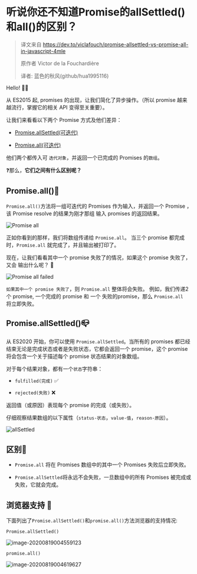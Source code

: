 # 听说你还不知道Promise的allSettled()和all()的区别？


> 译文来自 https://dev.to/viclafouch/promise-allsettled-vs-promise-all-in-javascript-4mle
>
> 原作者 Victor de la Fouchardière
>
> 译者: 蓝色的秋风(github/hua1995116)

Hello! 🧑‍🌾

从 ES2015 起, promises 的出现，让我们简化了异步操作。（所以 promise 越来越流行，掌握它的相关 API 变得至关重要）。

让我们来看看以下两个 Promise 方式及他们差异：

- [Promise.allSettled(可迭代)](https://developer.mozilla.org/en-US/docs/Web/JavaScript/Reference/Global_Objects/Promise/allSettled)

- [Promise.all(可迭代)](https://developer.mozilla.org/en-US/docs/Web/JavaScript/Reference/Global_Objects/Promise/all)

他们两个都传入可 `迭代对象`，并返回一个已完成的 Promises 的`数组`。

❓那么，**它们之间有什么区别呢？**

## Promise.all()🧠

`Promise.all()`方法将一组可迭代的 Promises 作为输入，并返回一个 Promise ，该 Promise resolve 的结果为刚才那组 输入 promises 的返回结果。

![Promise all](https://res.cloudinary.com/practicaldev/image/fetch/s--A7rnVVpd--/c_limit%2Cf_auto%2Cfl_progressive%2Cq_auto%2Cw_880/https://dev-to-uploads.s3.amazonaws.com/i/loq7cd72u055wl92yq2u.png)

正如你看到的那样，我们将数组传递给 `Promise.all`。 当三个 promise 都完成时，`Promise.all` 就完成了，并且输出被打印了。

现在，让我们看看其中一个 promise 失败了的情况，如果这个 promise 失败了，又会 输出什么呢？ 🛑

![Promise all failed](https://res.cloudinary.com/practicaldev/image/fetch/s--MEAe2zoD--/c_limit%2Cf_auto%2Cfl_progressive%2Cq_auto%2Cw_880/https://dev-to-uploads.s3.amazonaws.com/i/gcpmjldpgbfc8xgqgh10.png)

`如果其中一个 promise 失败了`，则 `Promise.all` 整体将会失败。 例如，我们传递2个 promise, 一个完成的 promise 和 一个 失败的promise，那么 `Promise.all ` 将立即失败。

## Promise.allSettled()📪

从 ES2020 开始，你可以使用 `Promise.allSettled`。当所有的 promises 都已经结束无论是完成状态或者是失败状态，它都会返回一个 promise，这个 promise 将会包含一个关于描述每个 promise 状态结果的对象数组。

对于每个结果对象，都有一个`状态`字符串：

- `fulfilled(完成)` ✅

- `rejected(失败)` ❌

返回值（或原因）表现每个 promise 的完成（或失败）。

仔细观察结果数组的以下属性（`status-状态`，`value-值`，`reason-原因`）。

![allSettled](https://res.cloudinary.com/practicaldev/image/fetch/s--s2PC5oqi--/c_limit%2Cf_auto%2Cfl_progressive%2Cq_auto%2Cw_880/https://dev-to-uploads.s3.amazonaws.com/i/brvijnemnpmm9qvauhvp.png)

## 区别👬

- `Promise.all` 将在 Promises 数组中的其中一个 Promises 失败后立即失败。

- `Promise.allSettled`将永远不会失败，一旦数组中的所有 Promises 被完成或失败，它就会完成。

## 浏览器支持 🚸

下面列出了`Promise.allSettled()`和`promise.all()`方法浏览器的支持情况:

`Promise.allSettled()`

![image-20200819004559123](https://s3.qiufengh.com/blog/image-20200819004559123.png)

`promise.all()`

![image-20200819004619627](https://s3.qiufengh.com/blog/image-20200819004619627.png)